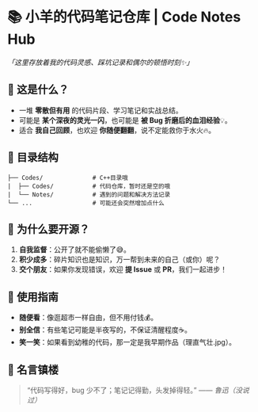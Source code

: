 
# 📚 **小羊的代码笔记仓库** | **Code Notes Hub**  
*「这里存放着我的代码灵感、踩坑记录和偶尔的顿悟时刻✨」*  

## 🚀 **这是什么？**  
- 一堆 **零散但有用** 的代码片段、学习笔记和实战总结。  
- 可能是 **某个深夜的灵光一闪**，也可能是 **被 Bug 折磨后的血泪经验**💡。  
- 适合 **我自己回顾**，也欢迎 **你随便翻翻**，说不定能救你于水火🔥。  

## 📂 **目录结构**  
```  
├── Codes/              # C++目录哦
|  ├── Codes/           # 代码仓库，暂时还是空的哦  
|  └── Notes/           # 遇到的问题和解决方法记录  
└── ...                 # 可能还会突然增加点什么  
```  

## 🤔 **为什么要开源？**  
1. **自我监督**：公开了就不能偷懒了😅。  
2. **积少成多**：碎片知识也是知识，万一帮到未来的自己（或你）呢？  
3. **交个朋友**：如果你发现错误，欢迎 **提 Issue** 或 **PR**，我们一起进步！  

## 🎉 **使用指南**  
- **随便看**：像逛超市一样自由，但不用付钱💰。  
- **别全信**：有些笔记可能是半夜写的，不保证清醒程度☕。  
- **笑一笑**：如果看到幼稚的代码，那一定是我早期作品（理直气壮.jpg）。  

## 📜 **名言镇楼**  
> “代码写得好，bug 少不了；笔记记得勤，头发掉得轻。” —— *鲁迅（没说过）*  
